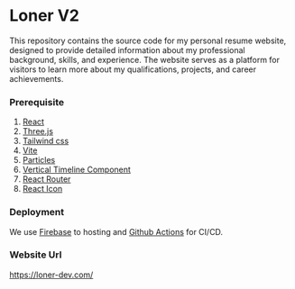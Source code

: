 # Loner V2

This repository contains the source code for my personal resume website, designed to provide detailed information about my professional background, skills, and experience. The website serves as a platform for visitors to learn more about my qualifications, projects, and career achievements.

### Prerequisite
1. [React](https://react.dev/)
2. [Three.js](https://threejs.org/)
3. [Tailwind css](https://tailwindcss.com/)
4. [Vite](https://vite.dev/)
5. [Particles](https://www.npmjs.com/package/react-particles)
6. [Vertical Timeline Component](https://www.npmjs.com/package/react-vertical-timeline-component)
7. [React Router](https://reactrouter.com/en/main)
8. [React Icon](https://react-icons.github.io/react-icons/)

### Deployment
We use [Firebase](https://firebase.google.com/) to hosting and [Github Actions](https://github.com/features/actions) for CI/CD.

### Website Url
https://loner-dev.com/